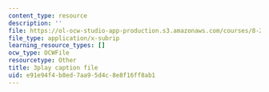 ```yaml
---
content_type: resource
description: ''
file: https://ol-ocw-studio-app-production.s3.amazonaws.com/courses/8-286-the-early-universe-fall-2013/e91e94f4b8ed7aa95d4c8e8f16ff8ab1_seBwiL9InII.srt
file_type: application/x-subrip
learning_resource_types: []
ocw_type: OCWFile
resourcetype: Other
title: 3play caption file
uid: e91e94f4-b8ed-7aa9-5d4c-8e8f16ff8ab1
---
```

